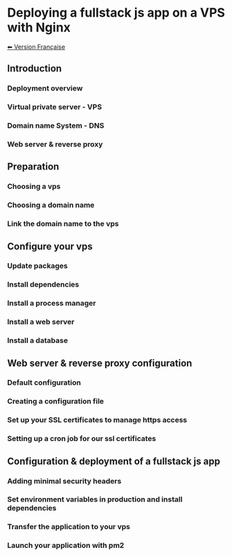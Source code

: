 # Deploying a fullstack js app on a VPS with Nginx 

[⬅ Version Française](./README-FR)


## Introduction

### Deployment overview

### Virtual private server - VPS

### Domain name System - DNS

### Web server & reverse proxy


## Preparation

### Choosing a vps

### Choosing a domain name

### Link the domain name to the vps


## Configure your vps

### Update packages

### Install dependencies

### Install a process manager 

### Install a web server

### Install a database


## Web server & reverse proxy configuration

### Default configuration

### Creating a configuration file

### Set up your SSL certificates to manage https access

### Setting up a cron job for our ssl certificates


## Configuration & deployment of a fullstack js app

### Adding minimal security headers

### Set environment variables in production and install dependencies

### Transfer the application to your vps

### Launch your application with pm2

